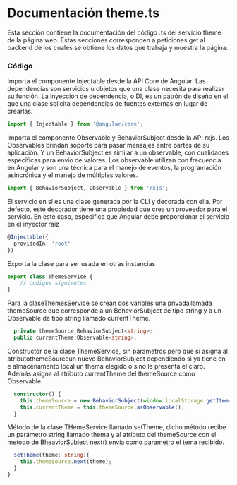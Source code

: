 # Documentación theme.ts
Esta sección contiene la documentación del código .ts del servicio theme de la página web. Estas secciones corresponden a peticiones get al backend de los cuales se obtiene los datos que trabaja y muestra la página.

### Código
Importa el componente Injectable desde la API Core de Angular. Las dependencias son servicios u objetos que una clase necesita para realizar su función. La inyección de dependencia, o DI, es un patrón de diseño en el que una clase solicita dependencias de fuentes externas en lugar de crearlas.
``` ts
import { Injectable } from '@angular/core';
```

Importa el componente Observable y BehaviorSubject desde la API rxjs. Los Observables brindan soporte para pasar mensajes entre partes de su aplicación. Y  un BehaviorSubject es similar a un observable, con cualidades específicas para envio de valores. Los observable utilizan con frecuencia en Angular y son una técnica para el manejo de eventos, la programación asincrónica y el manejo de múltiples valores.
``` ts
import { BehaviorSubject, Observable } from 'rxjs';
```

El servicio en sí es una clase generada por la CLI y decorada con ella. Por defecto, este decorador tiene una propiedad que crea un proveedor para el servicio. En este caso, especifica que Angular debe proporcionar el servicio en el inyector raíz 
``` ts
@Injectable({
  providedIn: 'root'
})
```

Exporta la clase para ser usada en otras instancias
``` ts
export class ThemeService {
    // codigos siguientes
}
```

Para la claseThemesService se crean dos varibles una privadallamada themeSource que corresponde a un BehaviorSubject de tipo string y a un Observable de tipo string llamado currentTheme.
``` ts
  private themeSource:BehaviorSubject<string>;
  public currentTheme:Observable<string>;
```

Constructor de la clase ThemeService, sin parametros pero que si asigna al atributothemeSourceun nuevo BehaviorSubject dependiendo si ya tiene en e almacenamento local un thema elegido o sino le presenta el claro. Además asigna al atributo currentTheme del themeSource como Observable. 
``` ts
  constructor() { 
    this.themeSource = new BehaviorSubject(window.localStorage.getItem('theme') || 'light');
    this.currentTheme = this.themeSource.asObservable();
  }
```

Método de la clase THemeService llamado setTheme, dicho método recibe un parámetro string llamado thema y al atributo del themeSource con el metodo de BheaviorSubject next() envía como parametro el tema recibido.

``` ts
  setTheme(theme: string){
    this.themeSource.next(theme);
  }
}
```